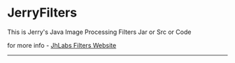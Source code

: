 # JerryFilters
This is Jerry's Java Image Processing Filters Jar or Src or Code


for more info - [JhLabs Filters Website](http://www.jhlabs.com/ip/filters/index.html)

---------------------
